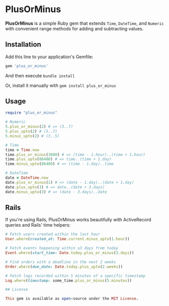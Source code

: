 # PlusOrMinus

**PlusOrMinus** is a simple Ruby gem that extends `Time`, `DateTime`, and `Numeric` with convenient range methods for adding and subtracting values.

## Installation

Add this line to your application's Gemfile:

```ruby
gem 'plus_or_minus'
```

And then execute `bundle install`

Or, install it manually with `gem install plus_or_minus`

## Usage

```ruby
require "plus_or_minus"

# Numeric
5.plus_or_minus(2) # => (3..7)
5.plus_upto(2) # (5..7)
5.minus_upto(2) # (3..5)

# Time
time = Time.now
time.plus_or_minus(3600) # => (time - 1.hour)..(time + 1.hour)
time.plus_upto(86400) # => time..(time + 1.day)
time.minus_upto(86400) # => (time - 1.day)..time

# DateTime
date = DateTime.now
date.plus_or_minus(1) # => (date - 1.day)..(date + 1.day)
date.plus_upto(3) # => date..(date + 3.days)
date.minus_upto(3) # => (date - 3.days)..date
```

## Rails

If you're using Rails, PlusOrMinus works beautifully with ActiveRecord queries and Rails' time helpers:

```ruby
# Fetch users created within the last hour
User.where(created_at: Time.current.minus_upto(1.hour))

# Fetch events happening within ±3 days from today
Event.where(start_time: Date.today.plus_or_minus(3.days))

# Find orders with a deadline in the next 2 weeks
Order.where(due_date: Date.today.plus_upto(2.weeks))

# Fetch logs recorded within 5 minutes of a specific timestamp
Log.where(timestamp: some_time.plus_or_minus(5.minutes))

## License

This gem is available as open-source under the MIT License.

